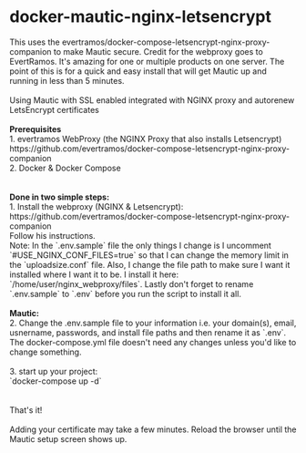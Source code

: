# docker-mautic-nginx-letsencrypt
<p>This uses the evertramos/docker-compose-letsencrypt-nginx-proxy-companion to make Mautic secure. Credit for the webproxy goes to EvertRamos. It's amazing for one or multiple products on one server. The point of this is for a quick and easy install that will get Mautic up and running in less than 5 minutes.
<br>
  <br>
Using Mautic with SSL enabled integrated with NGINX proxy and autorenew LetsEncrypt certificates
<br>
  <br>
<strong>Prerequisites</strong><br>
1. evertramos WebProxy (the NGINX Proxy that also installs Letsencrypt)
  <br>https://github.com/evertramos/docker-compose-letsencrypt-nginx-proxy-companion
  <br>
2. Docker & Docker Compose
<br>
  <br>
  <br>
<strong>Done in two simple steps:</strong>
  <br>
1. Install the webproxy (NGINX & Letsencrypt):
<br>
https://github.com/evertramos/docker-compose-letsencrypt-nginx-proxy-companion
  <br>Follow his instructions.
 <br>
Note: In the `.env.sample` file the only things I change is I uncomment `#USE_NGINX_CONF_FILES=true` so that I can change the memory limit in the `uploadsize.conf` file. Also, I change the file path to make sure I want it installed where I want it to be. I install it here: `/home/user/nginx_webproxy/files`. Lastly don't forget to rename `.env.sample` to `.env` before you run the script to install it all.
<br>
  <br>
<strong>Mautic:</strong>
<br>
2. Change the .env.sample file to your information i.e. your domain(s), email, usnername, passwords, and install file paths and then rename it as `.env`. The docker-compose.yml file doesn't need any changes unless you'd like to change something.
<br>
  <br>
3. start up your project:
<br>
`docker-compose up -d`
<br>
  <br>
<br>
That's it!
<br>
  <br>
Adding your certificate may take a few minutes. Reload the browser until the Mautic setup screen shows up.</p>
